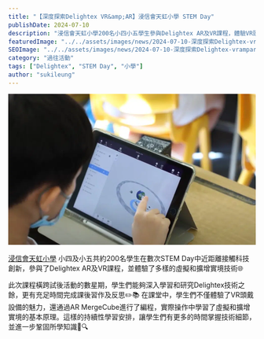 ```yaml
---
title: "【深度探索Delightex VR&amp;AR】浸信會天虹小學 STEM Day"
publishDate: 2024-07-10
description: "浸信會天虹小學200名小四小五學生參與Delightex AR及VR課程，體驗VR頭戴設備和AR MergeCube編程，深入學習虛擬和擴增實境技術原理。"
featuredImage: "../../assets/images/news/2024-07-10-深度探索Delightex-vrampar浸信會天虹小學-stem-day/image1.png"
SEOImage: "../../assets/images/news/2024-07-10-深度探索Delightex-vrampar浸信會天虹小學-stem-day/image1.png"
category: "過往活動"
tags: ["Delightex", "STEM Day", "小學"]
author: "sukileung"
---
```


![](../../assets/images/news/2024-07-10-深度探索Delightex-vrampar浸信會天虹小學-stem-day/image1.png)

[浸信會天虹小學](https://www.rainbow.edu.hk/) 小四及小五共約200名學生在數次STEM Day中近距離接觸科技創新，參與了Delightex AR及VR課程，並體驗了多樣的虛擬和擴增實境技術🌐

此次課程橫跨試後活動的數星期，學生們能夠深入學習和研究Delightex技術之餘，更有充足時間完成課後習作及反思✏️📚 在課堂中，學生們不僅體驗了VR頭戴設備的魅力，還通過AR MergeCube進行了編程，實際操作中學習了虛擬和擴增實境的基本原理。這樣的持續性學習安排，讓學生們有更多的時間掌握技術細節，並進一步鞏固所學知識📐🔍

